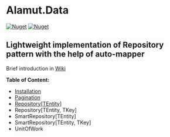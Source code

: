 # Alamut.Data
[![Nuget](https://img.shields.io/nuget/v/Alamut.Data)](https://www.nuget.org/packages/Alamut.Data) 
[![Nuget](https://img.shields.io/nuget/dt/Alamut.Data)](https://www.nuget.org/packages/Alamut.Data)

## Lightweight implementation of Repository pattern with the help of auto-mapper
Brief introduction in [Wiki](https://github.com/SorenZ/Alamut.Data/wiki) 

**Table of Content:**
* [Installation](https://github.com/SorenZ/Alamut.Data/wiki/Installation) 
* [Pagination](https://github.com/SorenZ/Alamut.Data/wiki/Paging)
* [Repository[TEntity]](https://github.com/SorenZ/Alamut.Data/wiki/Repository)
* Repository[TEntity, TKey]
* SmartRepository[TEntity]
* SmartRepository[TEntity, TKey]
* UnitOfWork
